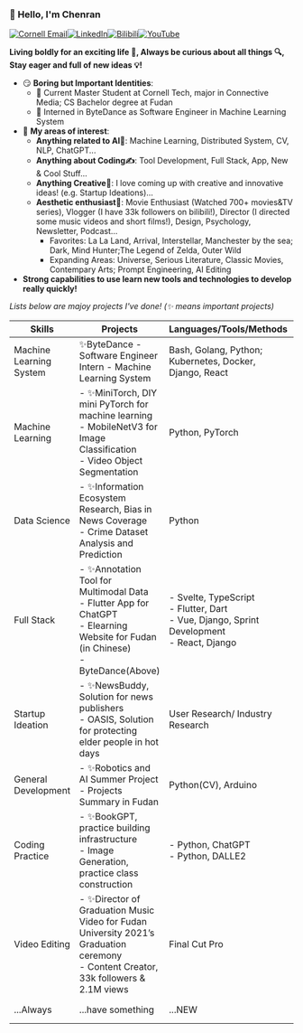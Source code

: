 ### 👋 Hello, I'm Chenran

[![Cornell Email](https://img.shields.io/badge/Email-cn257%40cornell.edu-red)](mailto:cn257@cornell.edu)[![LinkedIn](https://img.shields.io/badge/LinkedIn-Chenran%20Ning-blue?logo=linkedin)](http://www.linkedin.com/in/chenran-ning)[![Bilibili](https://img.shields.io/badge/Bilibili-11821775-red?logo=bilibili)](https://space.bilibili.com/11821775)[![YouTube](https://img.shields.io/badge/YouTube-Chenran%20Ning-red?logo=youtube)](https://www.youtube.com/channel/UCI12STQcqs5fsC2HxekUB4g)

**Living boldly for an exciting life 🎢, Always be curious about all things 🔍, Stay eager and full of new ideas 💡!**

- 😏 **Boring but Important Identities**: 
  - 🤖 Current Master Student at Cornell Tech, major in Connective Media; CS Bachelor degree at Fudan 
  - 🎃 Interned in ByteDance as Software Engineer in Machine Learning System
- 🔭 **My areas of interest**: 
  - **Anything related to AI🐣**: Machine Learning, Distributed System, CV, NLP, ChatGPT...
  - **Anything about Coding✍️**: Tool Development, Full Stack, App, New & Cool Stuff...
  - **Anything Creative🤯**: I love coming up with creative and innovative ideas! (e.g. Startup Ideations)...
  - **Aesthetic enthusiast🥳**: Movie Enthusiast (Watched 700+ movies&TV series), Vlogger (I have 33k followers on bilibili!), Director (I directed some music videos and short films!), Design, Psychology, Newsletter, Podcast...
    - Favorites: La La Land, Arrival, Interstellar, Manchester by the sea; Dark, Mind Hunter;The Legend of Zelda, Outer Wild
    - Expanding Areas: Universe, Serious Literature, Classic Movies, Contempary Arts; Prompt Engineering, AI Editing
- **Strong capabilities to use learn new tools and technologies to develop really quickly!**

*Lists below are majoy projects I've done! (✨ means important projects)*

| Skills                  | Projects                                                     | Languages/Tools/Methods                                      | Link                                                         |
| ----------------------- | ------------------------------------------------------------ | ------------------------------------------------------------ | ------------------------------------------------------------ |
| Machine Learning System | ✨ByteDance - Software Engineer Intern - Machine Learning System | Bash, Golang, Python; Kubernetes, Docker, Django, React      | [CV](https://drive.google.com/file/d/1SUYOn6wm2ZjuvwcZZP_Ou62qpJIAVlxp/view?usp=sharing) |
| Machine Learning        | - ✨MiniTorch, DIY mini PyTorch for machine learning<br />- MobileNetV3 for Image Classification<br />- Video Object Segmentation | Python, PyTorch                                              | - [GitHub](https://github.com/Cornell-Tech-ML/minitorch-chenran)<br />- [Paper](https://ieeexplore.ieee.org/abstract/document/9389905)<br />- [CV](https://drive.google.com/file/d/1RFAJK68th4SgblZqZ6aNLcRlSjOom1u7/view?usp=sharing) |
| Data Science            | - ✨Information Ecosystem Research, Bias in News Coverage<br />- Crime Dataset Analysis and Prediction | Python                                                       | - [GitHub](https://github.com/jw782cn/Information-Ecosystem-Research-Bias-in-News-Coverage), [Article](https://medium.com/@ansorokina163/a-quantitative-analysis-of-the-bias-in-news-coverage-on-the-ukrainian-russian-war-ceffd5842f37) <br />-  [GitHub](https://github.com/jw782cn/New-York-Crime-Analysis) |
| Full Stack              | - ✨Annotation Tool for Multimodal Data<br />- Flutter App for ChatGPT<br />- Elearning Website for Fudan (in Chinese)<br />- ByteDance(Above) | - Svelte, TypeScript<br />- Flutter, Dart<br />- Vue, Django, Sprint Development<br />- React, Django | - [GitHub](https://github.com/imandel/annotate), [Web](https://annotate.surge.sh/)<br />- [GitHub](https://github.com/jw782cn/flutter_chatgpt_app)<br /><br />- [GitHub](https://github.com/jw782cn/Projects-in-Fudan/tree/main/%E5%A4%A7%E4%B8%89%E4%B8%8B/%E8%BD%AF%E4%BB%B6%E5%B7%A5%E7%A8%8B) |
| Startup Ideation        | - ✨NewsBuddy, Solution for news publishers<br />- OASIS, Solution for protecting elder people in hot days | User Research/ Industry Research                             | - [Doc](https://drive.google.com/file/d/1JsPMolU5-Cmudxs7ksqyQUUb941qXyCV/view?usp=sharing) <br />- [Slides](#slide=id.g1cf3cda6f81_6_74) |
| General Development     | - ✨Robotics and AI Summer Project<br />- Projects Summary in Fudan | Python(CV), Arduino                                          | - [CV](https://drive.google.com/file/d/1RFAJK68th4SgblZqZ6aNLcRlSjOom1u7/view?usp=sharing)<br />- [GitHub](https://github.com/jw782cn/Projects-in-Fudan) |
| Coding Practice         | - ✨BookGPT, practice building infrastructure<br />- Image Generation, practice class construction | - Python, ChatGPT<br />- Python, DALLE2                      | - [GitHub](https://github.com/jw782cn/bookgpt-test)<br />- [GitHub](https://github.com/jw782cn/Image-Generation-DALLE2) |
| Video Editing           | - ✨Director of Graduation Music Video for Fudan University 2021’s Graduation ceremony<br />- Content Creator, 33k followers & 2.1M views | Final Cut Pro                                                | - [Video](https://www.bilibili.com/video/BV1xX4y1A7E3/?vd_source=445da14a0074e19924a699d98ef14e48) <br />- [Bilibili](https://space.bilibili.com/11821775) |
| ...Always               | ...have something                                            | ...NEW                                                       | ...to learn                                                  |



